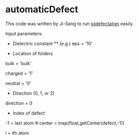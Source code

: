 # automaticDefect

This code was written by Ji-Sang to run [sxdefectalign](https://sxrepo.mpie.de/projects/sphinx-add-ons/files) easily.

Input parameters:

* Dielectric constant
** (e.g.) eps = '10' 

* Location of folders

bulk = 'bulk' 

charged = '1' 

neutral = '0'

* Direction (0, 1, or 2)

direction = 0

* Index of defect

-1 = last atom # center = map(float,getCenter(defect,-1))

i = ith atom
